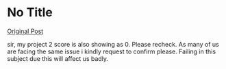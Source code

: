 # No Title

[Original Post](https://discourse.onlinedegree.iitm.ac.in/t/169029/561)

<p>sir, my project 2 score is also showing as 0. Please recheck. As many of us are facing the same issue i kindly request to confirm please. Failing in this subject due this will affect us badly.</p>